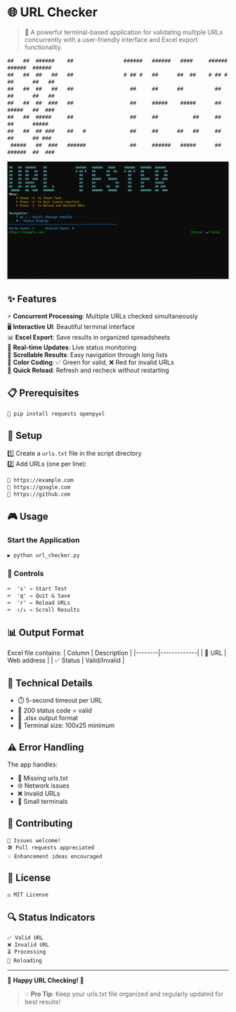 # 🌐 URL Checker

> 🚀 A powerful terminal-based application for validating multiple URLs concurrently with a user-friendly interface and Excel export functionality.

```ascii
##   ##  ######    ##                ######   ######   ####     ######   ######  ######
##   ##  ##   ##   ##                # ## #   ##      ##  ##    # ## #   ##      ##   ##
##   ##  ##   ##   ##                  ##     ##      ##          ##     ##      ##   ##
##   ##  ##  ###   ##                  ##     #####    #####      ##     #####   ##  ###
##   ##  #####     ##                  ##     ##           ##     ##     ##      #####
##   ##  ## ###    ##   #              ##     ##      ##   ##     ##     ##      ## ###
 #####   ##  ###   ######              ##     ######   #####      ##     ######  ##  ###
```

![alt text](image.png)

## ✨ Features

⚡ **Concurrent Processing**: Multiple URLs checked simultaneously  
🖥️ **Interactive UI**: Beautiful terminal interface  
📊 **Excel Export**: Save results in organized spreadsheets  
🔄 **Real-time Updates**: Live status monitoring  
📜 **Scrollable Results**: Easy navigation through long lists  
🎨 **Color Coding**: ✅ Green for valid, ❌ Red for invalid URLs  
🔄 **Quick Reload**: Refresh and recheck without restarting

## 📋 Prerequisites

```bash
🔧 pip install requests openpyxl
```

## 🚀 Setup

1️⃣ Create a `urls.txt` file in the script directory  
2️⃣ Add URLs (one per line):

```text
🔗 https://example.com
🔗 https://google.com
🔗 https://github.com
```

## 🎮 Usage

### Start the Application

```bash
▶️ python url_checker.py
```

### 🎯 Controls

```
⌨️  's' → Start Test
⌨️  'q' → Quit & Save
⌨️  'r' → Reload URLs
⌨️  ↑/↓ → Scroll Results
```

## 📊 Output Format

Excel file contains:
| Column | Description |
|--------|-------------|
| 🔗 URL | Web address |
| ✅ Status | Valid/Invalid |

## 🔧 Technical Details

- ⏱️ 5-second timeout per URL
- 📝 200 status code = valid
- 💾 .xlsx output format
- 📐 Terminal size: 100x25 minimum

## ⚠️ Error Handling

The app handles:

- 📄 Missing urls.txt
- 🌐 Network issues
- ❌ Invalid URLs
- 📱 Small terminals

## 🤝 Contributing

```
👥 Issues welcome!
🛠️ Pull requests appreciated
💡 Enhancement ideas encouraged
```

## 📜 License

```
⚖️ MIT License
```

## 🔍 Status Indicators

```
✅ Valid URL
❌ Invalid URL
⏳ Processing
🔄 Reloading
```

---

💫 **Happy URL Checking!** 💫

> 💡 **Pro Tip**: Keep your urls.txt file organized and regularly updated for best results!
